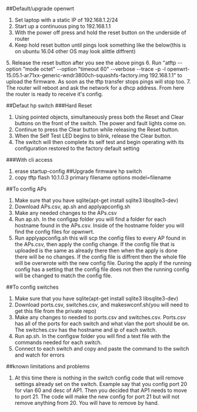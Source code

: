 ##Default/upgrade openwrt
1. Set laptop with a static IP of 192.168.1.2/24
2. Start up a continuous ping to 192.168.1.1
3. With the power off press and hold the reset button on the underside of router
4. Keep hold reset button until pings look something like the below(this is on ubuntu 16.04 other OS may look alittle diffrent)
<copy ping output here>
5. Release the reset button after you see the above pings
6. Run "atftp --option "mode octet" --option "timeout  60" --verbose --trace -p -l openwrt-15.05.1-ar71xx-generic-wndr3800ch-squashfs-factory.img 192.168.1.1" to upload the firmware. As soon as the tftp transfer stops pings will stop too.
7. The router will reboot and ask the network for a dhcp address. From here the router is ready to receive it's config.

##Defaut hp switch
###Hard Reset
1. Using pointed objects, simultaneously press both the Reset and Clear buttons on the front of the switch. The power and fault lights come on.
2. Continue to press the Clear button while releasing the Reset button.
3. When the Self Test LED begins to blink, release the Clear button.
4. The switch will then complete its self test and begin operating with its configuration restored to the factory default setting

###With cli access
1. erase startup-config
##Upgrade firmware hp switch
1. copy tftp flash 10.1.0.3 <file name> primary
filename options
model=filename

##To config APs
1. Make sure that you have sqlite(apt-get install sqlite3 libsqlite3-dev)
2. Download  APs.csv,  ap.sh and applyapconfig.sh
3. Make any needed changes to the APs.csv
4. Run ap.sh. In the configap folder you will find a folder for each hostname found in the APs.csv. Inside of the hostname folder you will find the config files for opwnwrt. 
5. Run applyapconfig.sh this will scp the config files to every AP found in the APs.csv, then apply the config change. If the config file that is uploaded is the same as already there then when the apply is done there will be no changes. If the config file is diffrent then the whole file will be overwrote with the new config file. During the apply if the running config has a setting that the config file does not then the running config will be changed to match the config file.

##To config switches
1. Make sure that you have sqlite(apt-get install sqlite3 libsqlite3-dev)
2. Download ports.csv, switches.csv, and  makeswconf.sh(you will need to get this file from the private repo)
3. Make any changes to needed to ports.csv and switches.csv. Ports.csv has all of the ports for each switch and what vlan the port should be on. The switches.csv has the hostname and ip of each switch.
4. Run ap.sh. In the configsw folder you will find a text file with the commands needed for each switch.
5. Connect to each switch and copy and paste the command to the switch and watch for errors


##known limitations and problems
1. At this time there is nothing in the switch config code that will remove settings already set on the switch. Example say that you config port 20 for vlan 60 and desc of AP1. Then you decided that AP1 needs to move to port 21. The code will make the new config for port 21 but will not remove anything from 20. You will have to remove by hand.
